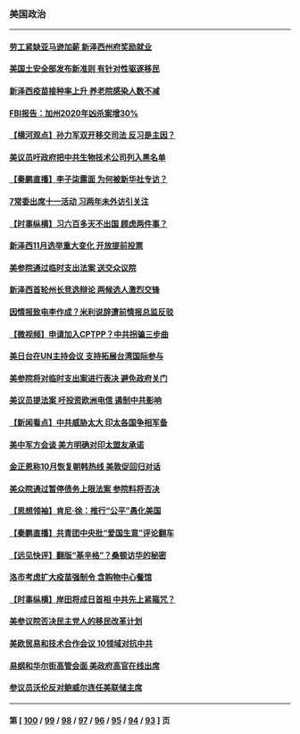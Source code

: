 ### 美国政治
---
#### [劳工紧缺亚马逊加薪 新泽西州府奖励就业](../../pages/ncid1078159/n13272995.md) 
#### [美国土安全部发布新准则 有针对性驱逐移民](../../pages/ncid1078159/n13272615.md) 
#### [新泽西疫苗接种率上升 养老院感染人数不减](../../pages/ncid1078159/n13272724.md) 
#### [FBI报告：加州2020年凶杀案增30%](../../pages/ncid1078159/n13272877.md) 
#### [【横河观点】孙力军双开移交司法 反习是主因？](../../pages/ncid1078159/n13272778.md) 
#### [美议员吁政府把中共生物技术公司列入黑名单](../../pages/ncid1078159/n13272772.md) 
#### [【秦鹏直播】李子柒露面 为何被新华社专访？](../../pages/ncid1078159/n13272670.md) 
#### [7常委出席十一活动 习两年未外访引关注](../../pages/ncid1078159/n13272009.md) 
#### [【时事纵横】习六百多天不出国 顾虑两件事？](../../pages/ncid1078159/n13272711.md) 
#### [新泽西11月选举重大变化 开放提前投票](../../pages/ncid1078159/n13272605.md) 
#### [美参院通过临时支出法案 送交众议院](../../pages/ncid1078159/n13272466.md) 
#### [新泽西首轮州长竞选辩论 两候选人激烈交锋](../../pages/ncid1078159/n13272208.md) 
#### [因情报致电李作成？米利说辞遭前情报总监反驳](../../pages/ncid1078159/n13272429.md) 
#### [【微视频】申请加入CPTPP？中共拐骗三步曲](../../pages/ncid1078159/n13271917.md) 
#### [美日台在UN主持会议 支持拓展台湾国际参与](../../pages/ncid1078159/n13271911.md) 
#### [美参院将对临时支出案进行表决 避免政府关门](../../pages/ncid1078159/n13271038.md) 
#### [美议员提法案 吁投资欧洲电信 遏制中共影响](../../pages/ncid1078159/n13270289.md) 
#### [【新闻看点】中共威胁太大 印太各国争相军备](../../pages/ncid1078159/n13270030.md) 
#### [美中军方会谈 美方明确对印太盟友承诺](../../pages/ncid1078159/n13270403.md) 
#### [金正恩称10月恢复朝韩热线 美敦促回归对话](../../pages/ncid1078159/n13270246.md) 
#### [美众院通过暂停债务上限法案 参院料将否决](../../pages/ncid1078159/n13270124.md) 
#### [【思想领袖】肯尼‧徐：推行“公平”愚化美国](../../pages/ncid1078159/n13231248.md) 
#### [【秦鹏直播】共青团中央批“爱国生意”评论翻车](../../pages/ncid1078159/n13270078.md) 
#### [【远见快评】翻版“基辛格”？桑顿访华的秘密](../../pages/ncid1078159/n13270063.md) 
#### [洛市考虑扩大疫苗强制令 含购物中心餐馆](../../pages/ncid1078159/n13270057.md) 
#### [【时事纵横】岸田将成日首相 中共先上紧箍咒？](../../pages/ncid1078159/n13270072.md) 
#### [美参议院否决民主党人的移民改革计划](../../pages/ncid1078159/n13269891.md) 
#### [美欧贸易和技术合作会议 10领域对抗中共](../../pages/ncid1078159/n13269744.md) 
#### [易纲和华尔街高管会面 美政府高官在线出席](../../pages/ncid1078159/n13269444.md) 
#### [参议员沃伦反对鲍威尔连任美联储主席](../../pages/ncid1078159/n13267790.md) 

---
#### 第 [ [100](./100.md) / [99](./99.md) / [98](./98.md) / [97](./97.md) / [96](./96.md) / [95](./95.md) / [94](./94.md) / [93](./93.md) ] 页
